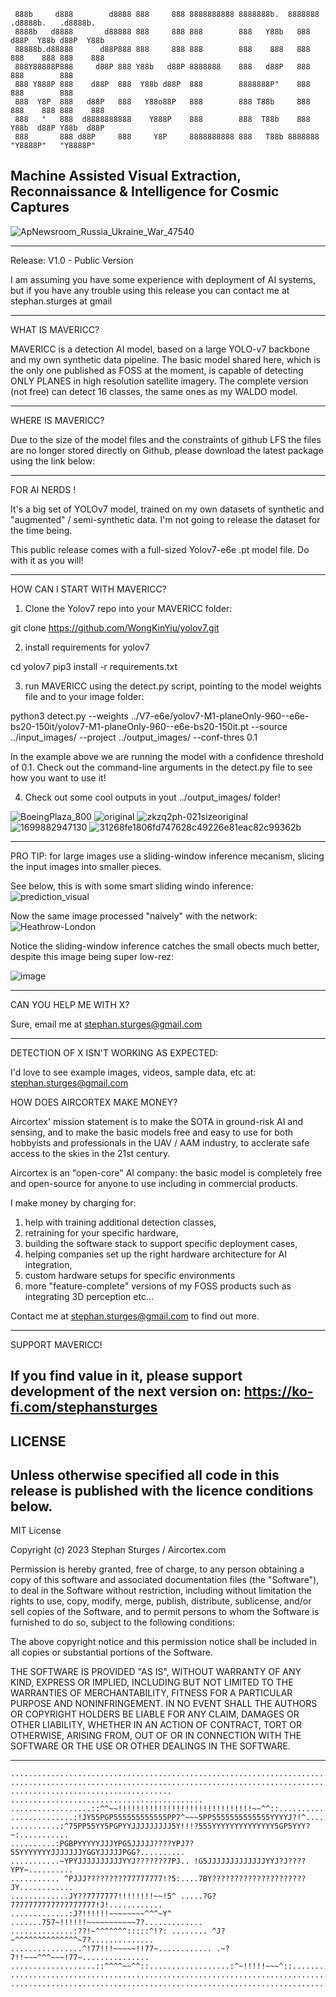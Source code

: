      
     888b     d888        d8888 888     888 8888888888 8888888b.  8888888 .d8888b.   .d8888b.  
     8888b   d8888       d88888 888     888 888        888   Y88b   888  d88P  Y88b d88P  Y88b 
     88888b.d88888      d88P888 888     888 888        888    888   888  888    888 888    888 
     888Y88888P888     d88P 888 Y88b   d88P 8888888    888   d88P   888  888        888        
     888 Y888P 888    d88P  888  Y88b d88P  888        8888888P"    888  888        888        
     888  Y8P  888   d88P   888   Y88o88P   888        888 T88b     888  888    888 888    888 
     888   "   888  d8888888888    Y888P    888        888  T88b    888  Y88b  d88P Y88b  d88P 
     888       888 d88P     888     Y8P     8888888888 888   T88b 8888888 "Y8888P"   "Y8888P"  


Machine Assisted Visual Extraction, Reconnaissance & Intelligence for Cosmic Captures
----------------------------------------------------------------------------

![ApNewsroom_Russia_Ukraine_War_47540](https://github.com/stephansturges/MAVERICC/assets/20320678/27b5ad7f-8fe7-45ec-bfe9-9da195b522ff)

----------------------------------------------------------------------------


Release: V1.0 - Public Version

I am assuming you have  some experience with deployment of AI systems, 
but if you have any trouble using this release you can contact me at 
stephan.sturges at gmail

----------------------------------------------------------------------------


WHAT IS MAVERICC?

MAVERICC is a detection AI model, based on a large YOLO-v7 backbone and my own
synthetic data pipeline. The basic model shared here, which is the only 
one published as FOSS at the moment, is capable of detecting ONLY PLANES in 
high resolution satellite imagery. The complete version (not free) can detect
16 classes, the same ones as my WALDO model.


----------------------------------------------------------------------------

WHERE IS MAVERICC?

Due to the size of the model files and the constraints of github LFS the files
are no longer stored directly on Github, please download the latest package 
using the link below:



----------------------------------------------------------------------------
FOR AI NERDS !

It's a big set of YOLOv7 model, trained on my own datasets of synthetic and "augmented" / semi-synthetic data.
I'm not going to release the dataset for the time being.


This public release comes with a full-sized Yolov7-e6e .pt model file. Do with it as you will!


----------------------------------------------------------------------------
HOW CAN I START WITH MAVERICC?  

1. Clone the Yolov7 repo into your MAVERICC folder:

git clone https://github.com/WongKinYiu/yolov7.git

2. install requirements for yolov7

cd yolov7
pip3 install -r requirements.txt

3. run MAVERICC using the detect.py script, pointing to the model weights file and to your image folder:

python3 detect.py --weights ../V7-e6e/yolov7-M1-planeOnly-960--e6e-bs20-150it/yolov7-M1-planeOnly-960--e6e-bs20-150it.pt --source ../input_images/ --project ../output_images/ --conf-thres 0.1

In the example above we are running the model with a confidence threshold of 0.1. Check out
the command-line arguments in the detect.py file to see how you want to use it!

4. Check out some cool outputs in yout ../output_images/ folder!
   
![BoeingPlaza_800](https://github.com/stephansturges/MAVERICC/assets/20320678/eb45ef15-dcf8-4bce-96a7-82b03494d39c)
![original](https://github.com/stephansturges/MAVERICC/assets/20320678/46456e73-9a3e-403b-8f8a-07979e529533)
![zkzq2ph-021sizeoriginal](https://github.com/stephansturges/MAVERICC/assets/20320678/c683fab3-3bc1-49e4-bdd8-19984c6cb765)
![1699882947130](https://github.com/stephansturges/MAVERICC/assets/20320678/f1489bcb-00e7-4dd1-a8ec-198c71dc0d6a)
![31268fe1806fd747628c49226e81eac82c99362b](https://github.com/stephansturges/MAVERICC/assets/20320678/4990ab3c-c167-4747-a78a-d4d2912dac5e)


----------------------------------------------------------------------------

PRO TIP: for large images use a sliding-window inference mecanism, slicing the input images into smaller pieces. 

See below, this is with some smart sliding windo inference:
![prediction_visual](https://github.com/stephansturges/MAVERICC/assets/20320678/78d29fed-bf62-4a73-83ca-91faaf39c2fe)

Now the same image processed "naively" with the network:
![Heathrow-London](https://github.com/stephansturges/MAVERICC/assets/20320678/93e7dafe-eca8-4d4b-bac1-5b68ce76a0f4)

Notice the sliding-window inference catches the small obects much better, despite this image being super low-rez:

![image](https://github.com/stephansturges/MAVERICC/assets/20320678/dcc3ffcf-c548-4b01-a29d-07c3396bada0)


----------------------------------------------------------------------------


CAN YOU HELP ME WITH X? 

Sure, email me at stephan.sturges@gmail.com


----------------------------------------------------------------------------

DETECTION OF X ISN'T WORKING AS EXPECTED:

I'd love to see example images, videos, sample data, etc at:
stephan.sturges@gmail.com


HOW DOES AIRCORTEX MAKE MONEY?

Aircortex' mission statement is to make the SOTA in ground-risk AI and sensing,
and to make the basic models free and easy to use for both hobbyists and 
professionals in the UAV / AAM industry, to acclerate safe access to the skies
in the 21st century.


Aircortex is an "open-core" AI company: the basic model is completely
free and open-source for anyone to use including in commercial products.

I make money by charging for: 
1. help with training additional detection classes, 
2. retraining for your specific hardware, 
3. building the software stack to support specific deployment cases, 
4. helping companies set up the right hardware architecture for AI integration,
5. custom hardware setups for specific environments
6. more "feature-complete" versions of my FOSS products such as integrating 3D perception
etc... 

Contact me at stephan.sturges@gmail.com to find out more.

----------------------------------------------------------------------------
SUPPORT MAVERICC!

If you find value in it, please support development of the next version on:
https://ko-fi.com/stephansturges
----------------------------------------------------------------------------
LICENSE
----------------------------------------------------------------------------

Unless otherwise specified all code in this release is published with the 
licence conditions below.
----------------------------------------------------------------------------


MIT License

Copyright (c) 2023 Stephan Sturges / Aircortex.com 

Permission is hereby granted, free of charge, to any person obtaining a copy
of this software and associated documentation files (the "Software"), to deal
in the Software without restriction, including without limitation the rights
to use, copy, modify, merge, publish, distribute, sublicense, and/or sell
copies of the Software, and to permit persons to whom the Software is
furnished to do so, subject to the following conditions:

The above copyright notice and this permission notice shall be included in all
copies or substantial portions of the Software.

THE SOFTWARE IS PROVIDED "AS IS", WITHOUT WARRANTY OF ANY KIND, EXPRESS OR
IMPLIED, INCLUDING BUT NOT LIMITED TO THE WARRANTIES OF MERCHANTABILITY,
FITNESS FOR A PARTICULAR PURPOSE AND NONINFRINGEMENT. IN NO EVENT SHALL THE
AUTHORS OR COPYRIGHT HOLDERS BE LIABLE FOR ANY CLAIM, DAMAGES OR OTHER
LIABILITY, WHETHER IN AN ACTION OF CONTRACT, TORT OR OTHERWISE, ARISING FROM,
OUT OF OR IN CONNECTION WITH THE SOFTWARE OR THE USE OR OTHER DEALINGS IN THE
SOFTWARE.

----------------------------------------------------------------------------

    ................................................................................
    ................................................................................
    .................................... ...........................................
    ..................::^^~~!!!!!!!!!!!!!!!!!!!!!!!!!!!!!!~~^^::....................
    ..............:!JY55PGP555555555555PP7^~~~5PP5555555555555YYYYJ?!^..............
    ...........:^75PP55YY5PGPYYJJJJJJJJJ5Y!!!?555YYYYYYYYYYYYYY5GP5YYY?~:...........
    ..........:PGBPYYYYYJJJYPG5JJJJJ????YPJ7?55YYYYYYYJJJJJJJYGGYJJJJJPGG?..........
    ...........~YPYJJJJJJJJJJYYJ???????7PJ.. !G5JJJJJJJJJJJJJYYJ?J????YPY~..........
    ........... ^PJJJ?????????77777777!?5:....7BY?????????????????????JY............
    .............JY??7777777!!!!!!!!~~!5^ .....?G?7777777777777777777!J!............
    .............:J?!!!!!!~~~~~~~~^^^~Y^ .......757~!!!!!!~~~~~~~~~~~7?.............
    ..............:??!~^^^^^^^:::::^!?: ........ ^J?~^^^^^^^^^^^^^^~7?..............
    ................^!77!!!~~~~~!!77~............ .~?7!!~~~^^^~~~!77~...............
    ...................::^^^^~~^^::..................:^~!!!!!~~~^::.................
    ................................................................................
    ................................................................................
